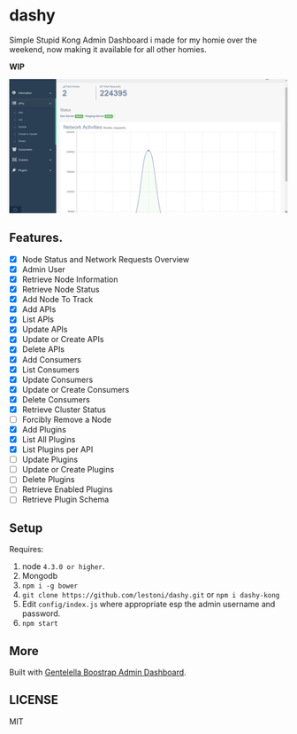 # dashy
Simple Stupid Kong Admin Dashboard i made for my homie over the weekend, now making it available for all other homies.

__WIP__

![Screen shot](./screenshot.png)

## Features.

- [x] Node Status and Network Requests Overview
- [x] Admin User
- [x] Retrieve Node Information
- [x] Retrieve Node Status
- [x] Add Node To Track
- [x] Add APIs
- [x] List APIs
- [x] Update APIs
- [x] Update or Create APIs
- [x] Delete APIs
- [x] Add Consumers
- [x] List Consumers
- [x] Update Consumers
- [x] Update or Create Consumers
- [x] Delete Consumers
- [x] Retrieve Cluster Status
- [ ] Forcibly Remove a Node
- [x] Add Plugins
- [x] List All Plugins
- [x] List Plugins per API
- [ ] Update Plugins
- [ ] Update or Create Plugins
- [ ] Delete Plugins
- [ ] Retrieve Enabled Plugins
- [ ] Retrieve Plugin Schema

## Setup

Requires:

1. node `4.3.0 or higher`.
2. Mongodb
3. `npm i -g bower`
4. `git clone https://github.com/lestoni/dashy.git` or `npm i dashy-kong`
5. Edit `config/index.js` where appropriate esp the admin username and password.
6. `npm start`

## More

Built with [Gentelella Boostrap Admin Dashboard](https://github.com/puikinsh/gentelella.git).

## LICENSE

MIT
